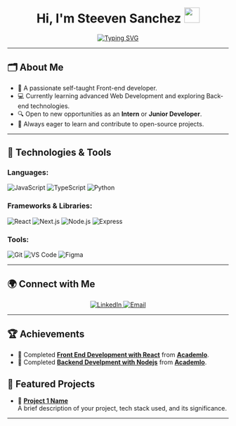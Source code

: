 <h1 align="center"><b>Hi, I'm Steeven Sanchez</b> <img src="https://media.giphy.com/media/hvRJCLFzcasrR4ia7z/giphy.gif" width="35"></h1>

<p align="center">
  <a href="https://git.io/typing-svg"><img src="https://readme-typing-svg.demolab.com?font=Fira+Code&duration=3000&pause=500&color=00E3E1&background=FF000000&width=435&lines=Junior+Full+Stack+Developer;Computer+Science+Engineer" alt="Typing SVG" /></a>
</p>

---

## 🗂️ About Me 

- 🌱 A passionate self-taught Front-end developer.
- 💻 Currently learning advanced Web Development and exploring Back-end technologies.
- 🔍 Open to new opportunities as an **Intern** or **Junior Developer**.
- 📖 Always eager to learn and contribute to open-source projects.

---

## 🔧 Technologies & Tools 

### Languages:
![JavaScript](https://img.shields.io/badge/-JavaScript-EDD222?logo=JavaScript&logoColor=black&style=for-the-badge)
![TypeScript](https://img.shields.io/badge/-TypeScript-007ACC?logo=TypeScript&logoColor=white&style=for-the-badge)
![Python](https://img.shields.io/badge/-Python-3776AB?logo=Python&logoColor=white&style=for-the-badge)

### Frameworks & Libraries:
![React](https://img.shields.io/badge/-React-61DAFB?logo=React&logoColor=black&style=for-the-badge)
![Next.js](https://img.shields.io/badge/-Next.js-000000?logo=Next.js&logoColor=white&style=for-the-badge)
![Node.js](https://img.shields.io/badge/-Node.js-339933?logo=Node.js&logoColor=white&style=for-the-badge)
![Express](https://img.shields.io/badge/-Express.js-000000?logo=Express&logoColor=white&style=for-the-badge)

### Tools:
![Git](https://img.shields.io/badge/-Git-F05032?logo=Git&logoColor=white&style=for-the-badge)
![VS Code](https://img.shields.io/badge/-VS%20Code-0078D4?logo=Visual%20Studio%20Code&logoColor=white&style=for-the-badge)
![Figma](https://img.shields.io/badge/-Figma-F24E1E?logo=Figma&logoColor=white&style=for-the-badge)

---

## 🌍 Connect with Me 

<p align="center">
  <a href="https://www.linkedin.com/in/steeven-sanchez-693442238/" target="_blank">
    <img src="https://img.shields.io/badge/LinkedIn-0077B5?style=for-the-badge&logo=linkedin&logoColor=white" alt="LinkedIn" />
  </a>
<!--  <a href="https://twitter.com/steeven_sanchez" target="_blank">
    <img src="https://img.shields.io/badge/Twitter-1DA1F2?style=for-the-badge&logo=twitter&logoColor=white" alt="Twitter" />
  </a> -->
  <a href="mailto:stiwers1997@gmail.com" target="_blank">
    <img src="https://img.shields.io/badge/Email-D14836?style=for-the-badge&logo=gmail&logoColor=white" alt="Email" />
  </a>
<!--  <a href="https://steeven-portfolio.com" target="_blank">
    <img src="https://img.shields.io/badge/Portfolio-000000?style=for-the-badge&logo=githubpages&logoColor=white" alt="Portfolio" />
  </a> -->
</p>

---

<!-- ## 📊 GitHub Stats

<p align="center">
  <img src="https://github-readme-stats.vercel.app/api?username=steevensanchez&show_icons=true&theme=radical" alt="GitHub Stats" />
  <img src="https://github-readme-streak-stats.herokuapp.com?user=steevensanchez&theme=radical&hide_border=true" alt="GitHub Streak" />
</p>

<p align="center">
  <img src="https://github-readme-stats.vercel.app/api/top-langs/?username=steevensanchez&layout=compact&theme=radical" alt="Top Languages" />
</p> 

--- -->



## 🏆 Achievements

- 📜 Completed **[Front End Development with React](https://verified.sertifier.com/en/verify/67206352932183/)** from **[Academlo](https://www.academlo.com/)**.
- 📜 Completed **[Backend Develpment with Nodejs](https://verified.sertifier.com/en/verify/39160048774064/)** from **[Academlo](https://www.academlo.com/)**.
<!-- - 🏅 Participated in **[Hackathon/Competition Name]** and secured **[Position/Rank]**.
- 🌟 Contributor to **[Open Source Project Name]**. -->


## 📂 Featured Projects

- 🔗 **[Project 1 Name](https://github.com/steevensanchez/project1)**  
  A brief description of your project, tech stack used, and its significance.

<!-- - 🔗 **[Project 2 Name](https://github.com/steevensanchez/project2)**  
  A brief description of your project, tech stack used, and its significance.

- 🔗 **[Project 3 Name](https://github.com/steevensanchez/project3)**  
  A brief description of your project, tech stack used, and its significance. -->

---

<!--


**Stiwii/stiwii** is a ✨ _special_ ✨ repository because its `README.md` (this file) appears on your GitHub profile.

Here are some ideas to get you started:

- 🔭 I’m currently working on ...
- 🌱 I’m currently learning ...
- 👯 I’m looking to collaborate on ...
- 🤔 I’m looking for help with ...
- 💬 Ask me about ...
- 📫 How to reach me: ...
- 😄 Pronouns: ...
- ⚡ Fun fact: ...
-->
